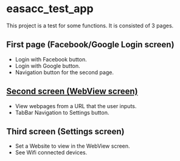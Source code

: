 # easacc_test_app

This project is a test for some functions. It is consisted of 3 pages.

## First page (Facebook/Google Login screen)
- Login with Facebook button.
- Login with Google button.
- Navigation button for the second page.

## [Second screen (WebView screen)](https://github.com/mohmdramadn/easacc_app/tree/main/lib/src/web_view_page)
- View webpages from a URL that the user inputs.
- TabBar Navigation to Settings button.

## Third screen (Settings screen)
- Set a Website to view in the WebView screen.
- See Wifi connected devices.
